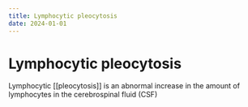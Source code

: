 ```yaml
---
title: Lymphocytic pleocytosis
date: 2024-01-01
---
```

# Lymphocytic pleocytosis

Lymphocytic [[pleocytosis]] is an abnormal increase in the amount of lymphocytes in the cerebrospinal fluid (CSF)
